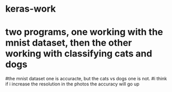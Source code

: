 # keras-work
# two programs, one working with the mnist dataset, then the other working with classifying cats and dogs
#the mnist dataset one is accuracte, but the cats vs dogs one is not. 
#i think if i increase the resolution in the photos the accuracy will go up
